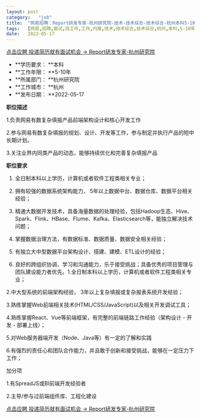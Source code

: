 ```yaml
---
layout:	post
category:	"job"
title:	"网易招聘：Report研发专家-杭州研究院-技术-技术综合-技术综合-杭州本科5-10年"
tags:	[网易,招聘,面试,找工作,工作,内推,技术,技术综合,技术综合,杭州,本科,5-10年]
date:	2022-05-17
---
```


[点击应聘 投递简历就有面试机会 ->  Report研发专家-杭州研究院](http://mobile.bole.netease.com/bole/boleDetail?id=38221&employeeId=346f03c3cda5f04c&key=all)



- **学历要求： **本科
- **工作年限： **5-10年
- **所属部门： **杭州研究院
- **工作城市： **杭州
- **发布日期： **2022-05-17



**职位描述**

1.负责网易有数复杂填报产品前端架构设计和核心开发工作

2.参与网易有数复杂填报的规划、设计、开发等工作，参与制定并执行产品的短中长期计划。

3.关注业界内同类产品的动态，能够持续优化和完善复杂填报产品



**职位要求**

1. 全日制本科以上学历，计算机或者软件工程类相关专业；

2.  拥有较强的数据系统架构能力， 5年以上数据中台、数据仓库、数据平台相关经验；

3. 精通大数据开发技术，具备海量数据的处理经验，包括Hadoop生态、Hive、Spark、Flink、HBase、Flume、Kafka、Elasticsearch等，能独立解决技术问题；

4. 掌握数据治理方法，有数据标准、数据质量、数据安全相关经验；

5. 有独立大中型数据平台架构设计、搭建、建模、ETL设计的经验；

6. 良好的跨组织协调、学习和沟通能力，乐于接受挑战；具备优秀的项目管理与团队建设能力者优先。1.全日制本科以上学历，计算机或者软件工程类相关专业；

2.中大型系统的前端架构经验， 3年以上复杂填报或复杂报表系统开发经验；

3.熟练掌握Web前端相关技术(HTML/CSS/JavaScript)以及相关开发调试工具；

4.熟练掌握React、Vue等前端框架，有完整的前端链路工作经验（架构设计 - 开发 - 部署上线）；

5.对Web服务器端开发（Node、Java等）有一定的了解和实践

6.有强烈的责任心和团队合作能力，并且敢于创新和接受挑战，能够在一定压力下工作；



加分项

1.有SpreadJS或BI前端开发经验者

2.主导/参与过前端组件库、工程化建设



[点击应聘 投递简历就有面试机会 ->  Report研发专家-杭州研究院](http://mobile.bole.netease.com/bole/boleDetail?id=38221&employeeId=346f03c3cda5f04c&key=all)
